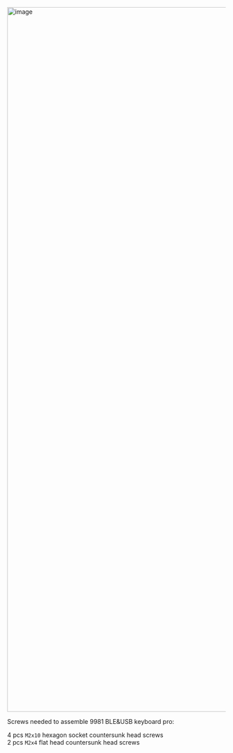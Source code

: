<img width="1856" height="1626" alt="image" src="https://github.com/user-attachments/assets/cac8449d-708d-445f-865b-c2d7b1a68cdf" />

Screws needed to assemble 9981 BLE&USB keyboard pro:  

4 pcs ```M2x10``` hexagon socket countersunk head screws  
2 pcs ```M2x4``` flat head countersunk head screws
